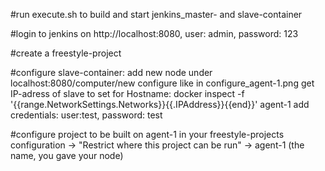 #run execute.sh to build and start jenkins_master- and slave-container

#login to jenkins on http://localhost:8080, user: admin, password: 123

#create a freestyle-project 

#configure slave-container:
add new node under localhost:8080/computer/new
configure like in configure_agent-1.png
get IP-adress of slave to set for Hostname: docker inspect -f '{{range.NetworkSettings.Networks}}{{.IPAddress}}{{end}}' agent-1
add credentials: user:test, password: test

#configure project to be built on agent-1
in your freestyle-projects configuration -> "Restrict where this project can be run" -> agent-1 (the name, you gave your node)


